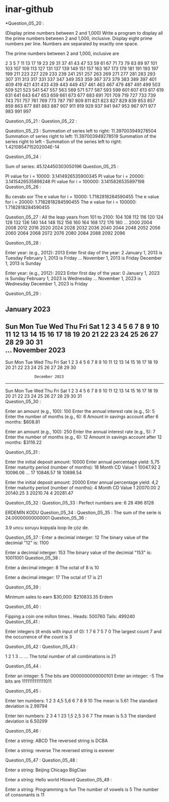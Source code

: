 # inar-github

*Question_05_20 :

(Display prime numbers between 2 and 1,000) Write a program to display all the prime numbers between 2 and 1,000, inclusive. Display eight prime numbers per line. Numbers are separated by exactly one space.

The prime numbers between 2 and 1,000, inclusive are 

2 3 5 7 11 13 17 19
23 29 31 37 41 43 47 53
59 61 67 71 73 79 83 89
97 101 103 107 109 113 127 131
137 139 149 151 157 163 167 173
179 181 191 193 197 199 211 223
227 229 233 239 241 251 257 263
269 271 277 281 283 293 307 311
313 317 331 337 347 349 353 359
367 373 379 383 389 397 401 409
419 421 431 433 439 443 449 457
461 463 467 479 487 491 499 503
509 521 523 541 547 557 563 569
571 577 587 593 599 601 607 613
617 619 631 641 643 647 653 659
661 673 677 683 691 701 709 719
727 733 739 743 751 757 761 769
773 787 797 809 811 821 823 827
829 839 853 857 859 863 877 881
883 887 907 911 919 929 937 941
947 953 967 971 977 983 991 997

Question_05_21 :
Question_05_22 :

Question_05_23 :
Summation of series left to right: 11.397003949278504
Summation of series right to left: 11.397003949278519
Summation of the series right to left - Summation of the series left to right: 1.4210854715202004E-14

Question_05_24 :

Sum of series: 45.124450303050196
Question_05_25 :

PI value for i = 10000: 3.1414926535900345
PI value for i = 20000: 3.1415426535898248
PI value for i = 100000: 3.1415826535897198
Question_05_26 :


Bu cevabı sor
The e value for i = 10000: 1.7182818284590455
The e value for i = 20000: 1.7182818284590455
The e value for i = 100000: 1.7182818284590455

Question_05_27 :
All the leap years from 101 to 2100:
104 108 112 116 120 124 128 132 136 140
144 148 152 156 160 164 168 172 176 180
...
2000 2004 2008 2012 2016 2020 2024 2028 2032 2036
2040 2044 2048 2052 2056 2060 2064 2068 2072 2076
2080 2084 2088 2092 2096

Question_05_28 :

Enter year: (e.g., 2012): 2013
Enter first day of the year: 2
January 1, 2013 is Tuesday
February 1, 2013 is Friday
…
November 1, 2013 is Friday
December 1, 2013 is Sunday

Enter year: (e.g., 2012): 2023
Enter first day of the year: 0
January 1, 2023 is Sunday
February 1, 2023 is Wednesday
…
November 1, 2023 is Wednesday
December 1, 2023 is Friday

Question_05_29 :

  January 2023
-----------------------------------------------
 Sun    Mon    Tue    Wed    Thu    Fri    Sat
  1      2      3      4      5      6      7
  8      9     10     11     12     13     14
 15     16     17     18     19     20     21
 22     23     24     25     26     27     28
 29     30     31    
…
  November 2023
-----------------------------------------------
 Sun    Mon    Tue    Wed    Thu    Fri    Sat
                       1      2      3      4
  5      6      7      8      9     10     11
 12     13     14     15     16     17     18
 19     20     21     22     23     24     25
 26     27     28     29     30     

                 December 2023
-----------------------------------------------
 Sun    Mon    Tue    Wed    Thu    Fri    Sat
                                     1      2
  3      4      5      6      7      8      9
 10     11     12     13     14     15     16
 17     18     19     20     21     22     23
 24     25     26     27     28     29     30
 31     
Question_05_30 :

Enter an amount (e.g., 100): 100
Enter the annual interest rate (e.g., 5): 5
Enter the number of months (e.g., 6): 6
Amount in savings account after 6 months: $608.81


Enter an amount (e.g., 100): 250
Enter the annual interest rate (e.g., 5): 7
Enter the number of months (e.g., 6): 12
Amount in savings account after 12 months: $3116.22

Question_05_31 :


Enter the initial deposit amount: 10000
Enter annual percentage yield: 5,75
Enter maturity period (number of months): 18
Month CD Value
1 10047.92
2 10096.06
...
17 10846.57
18 10898.54

Enter the initial deposit amount: 20000
Enter annual percentage yield: 4,2
Enter maturity period (number of months): 4
Month  CD Value
1      20070.00
2      20140.25
3      20210.74
4      20281.47

Question_05_32 :
Question_05_33 :
Perfect numbers are:
6
28
496
8128

ERDEMİN KODU
Question_05_34 :
Question_05_35 :
The sum of the serie is 24.00000000000001
Question_05_36 :

3.9 uncu soruyu kopyala loop ile çöz de.

Question_05_37 :
Enter a decimial interger: 12
The binary value of the decimial "12" is: 1100

Enter a decimial interger: 153
The binary value of the decimial "153" is: 10011001
Question_05_38 :

Enter a decimal integer: 8
The octal of 8 is 10

Enter a decimal integer: 17
The octal of 17 is 21


Question_05_39 :

Minimum sales to earn $30,000: $210833.35
Erdem

Question_05_40 :

Fipping a coin one millon times..
Heads: 500760
Tails: 499240
Question_05_41 :

Enter integers (it ends with input of 0): 
1 7 6 7 5 7 0
The largest count 7 and the occurrence of the count is 3



Question_05_42 :
Question_05_43 :

1 2
1 3
...
...
The total number of all combinations is 21

Question_05_44 :

Enter an integer: 5
The bits are 0000000000000101
Enter an integer: -5
The bits are 1111111111111011

Question_05_45 :

Enter ten numbers: 1 2 3 4,5 5,6 6 7 8 9 10
The mean is 5.61
The standard deviation is 2.99794


Enter ten numbers: 2 3 4 1 23 1,5 2,5 3 6 7
The mean is 5.3
The standard deviation is 6.50299

Question_05_46 :

Enter a string: ABCD
The reversed string is DCBA

Enter a string: reverse
The reversed string is esrever

Question_05_47 :
Question_05_48 :

Enter a string: Beijing Chicago
BiigCiao

Enter a string: Hello world
Hlowrd
Question_05_49 :

Enter a string: Programming is fun
The number of vowels is 5
The number of consonants is 11

